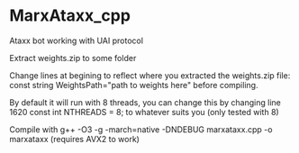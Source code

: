 # MarxAtaxx_cpp

Ataxx bot working with UAI protocol

Extract weights.zip to some folder 

Change lines at begining to reflect where you extracted the weights.zip file: const string WeightsPath="path to weights here" before compiling.

By default it will run with 8 threads, you can change this by changing line 1620 const int NTHREADS = 8; to whatever suits you (only tested with 8)

Compile with g++ -O3 -g -march=native -DNDEBUG marxataxx.cpp -o  marxataxx (requires AVX2 to work) 
